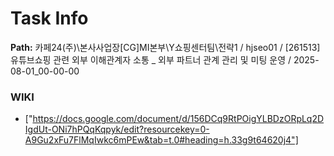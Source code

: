# Task Info

**Path:** 카페24(주)\본사사업장\[CG]MI본부\Y쇼핑센터팀\전략1 / hjseo01 / [261513] 유튜브쇼핑 관련 외부 이해관계자 소통 _ 외부 파트너 관계 관리 및 미팅 운영 / 2025-08-01_00-00-00

### WIKI
- ["https://docs.google.com/document/d/156DCq9RtPOigYLBDzORpLq2DIgdUt-ONi7hPQqKqpyk/edit?resourcekey=0-A9Gu2xFu7FlMqIwkc6mPEw&tab=t.0#heading=h.33g9t64620j4"]

